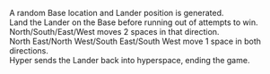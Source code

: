 A random Base location and Lander position is generated.  
Land the Lander on the Base before running out of attempts to win.  
North/South/East/West moves 2 spaces in that direction.  
North East/North West/South East/South West move 1 space in both directions.  
Hyper sends the Lander back into hyperspace, ending the game. 